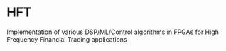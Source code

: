 # HFT
Implementation of various DSP/ML/Control algorithms in FPGAs for High Frequency Financial Trading applications
